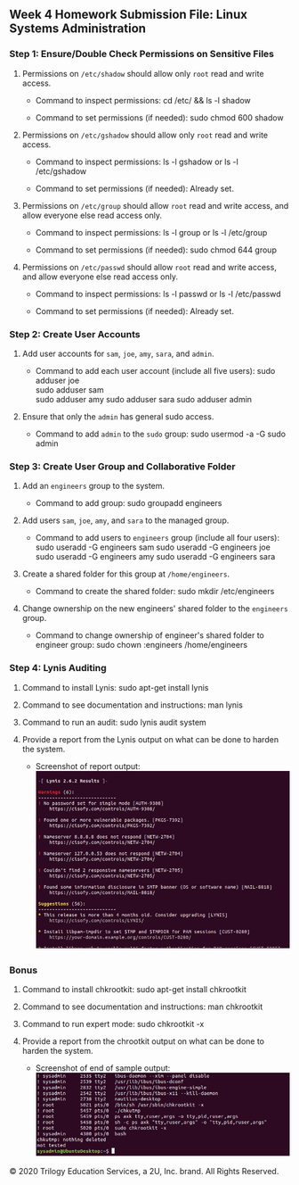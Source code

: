 ## Week 4 Homework Submission File: Linux Systems Administration

### Step 1: Ensure/Double Check Permissions on Sensitive Files

1. Permissions on `/etc/shadow` should allow only `root` read and write access.

    - Command to inspect permissions: 
	cd /etc/ && ls -l shadow

    - Command to set permissions (if needed):
	sudo chmod 600 shadow

2. Permissions on `/etc/gshadow` should allow only `root` read and write access.

    - Command to inspect permissions: 
	ls -l gshadow  or ls -l /etc/gshadow

    - Command to set permissions (if needed): 
	Already set.

3. Permissions on `/etc/group` should allow `root` read and write access, and allow everyone else read access only.

    - Command to inspect permissions: 
	ls -l group   or  ls -l /etc/group

    - Command to set permissions (if needed): 
	sudo chmod 644 group

4. Permissions on `/etc/passwd` should allow `root` read and write access, and allow everyone else read access only.

    - Command to inspect permissions: 
	ls -l passwd   or  ls -l /etc/passwd

    - Command to set permissions (if needed): Already set.

### Step 2: Create User Accounts

1. Add user accounts for `sam`, `joe`, `amy`, `sara`, and `admin`.

    - Command to add each user account (include all five users): 
	sudo adduser joe  
	sudo adduser sam  
	sudo adduser amy 
	sudo adduser sara
	sudo adduser admin


2. Ensure that only the `admin` has general sudo access.

    - Command to add `admin` to the `sudo` group: 
	sudo usermod -a -G sudo admin

### Step 3: Create User Group and Collaborative Folder

1. Add an `engineers` group to the system.

    - Command to add group: 
      sudo groupadd engineers

2. Add users `sam`, `joe`, `amy`, and `sara` to the managed group.

    - Command to add users to `engineers` group (include all four users): 
	sudo useradd -G  engineers sam 
    	sudo useradd -G engineers joe 
	sudo useradd -G engineers amy 
	sudo useradd -G engineers sara 

3. Create a shared folder for this group at `/home/engineers`.

    - Command to create the shared folder:
	sudo mkdir /etc/engineers

4. Change ownership on the new engineers' shared folder to the `engineers` group.

    - Command to change ownership of engineer's shared folder to engineer group:
 	sudo chown :engineers /home/engineers

### Step 4: Lynis Auditing

1. Command to install Lynis:
	sudo apt-get install lynis

2. Command to see documentation and instructions:
	man lynis

3. Command to run an audit:
	sudo lynis audit system

4. Provide a report from the Lynis output on what can be done to harden the system.

    - Screenshot of report output: ![click to see image!](/Images/screen_result_audit_1.png)


### Bonus
1. Command to install chkrootkit:
	sudo apt-get install chkrootkit

2. Command to see documentation and instructions:
	man chkrootkit

3. Command to run expert mode:
	sudo chkrootkit -x

4. Provide a report from the chrootkit output on what can be done to harden the system.
    - Screenshot of end of sample output:
  ![click to see image!](/Images/chkrootkit_screenshort_end_sample.png)


© 2020 Trilogy Education Services, a 2U, Inc. brand. All Rights Reserved.
